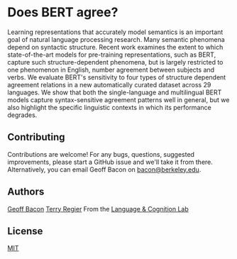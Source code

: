 # Does BERT agree?

Learning representations that accurately model semantics is an important goal of
natural language processing research. Many semantic phenomena depend on syntactic
structure. Recent work examines the extent to which state-of-the-art models for
pre-training representations, such as BERT, capture such structure-dependent
phenomena, but is largely restricted to one phenomenon in English, number agreement
between subjects and verbs. We evaluate BERT's sensitivity to four types of structure
dependent agreement relations in a new automatically curated dataset across 29
languages. We show that both the single-language and multilingual BERT models capture
syntax-sensitive agreement patterns well in general, but we also highlight the
specific linguistic contexts in which its performance degrades.

## Contributing

Contributions are welcome! For any bugs, questions, suggested improvements, please
start a GitHub issue and we'll take it from there. Alternatively, you can email Geoff
Bacon on bacon@berkeley.edu.

## Authors
[Geoff Bacon](https://geoffbacon.github.io/)
[Terry Regier](http://lclab.berkeley.edu/regier/)
From the [Language & Cognition Lab](http://lclab.berkeley.edu/)

## License

[MIT](https://choosealicense.com/licenses/mit/)
